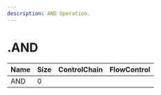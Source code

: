 ```yaml
---
description: AND Operation.
---
```


# .AND

| Name | Size | ControlChain | FlowControl |
| :--- | :--- | :--- | :--- |
| AND | 0 |  |  |

